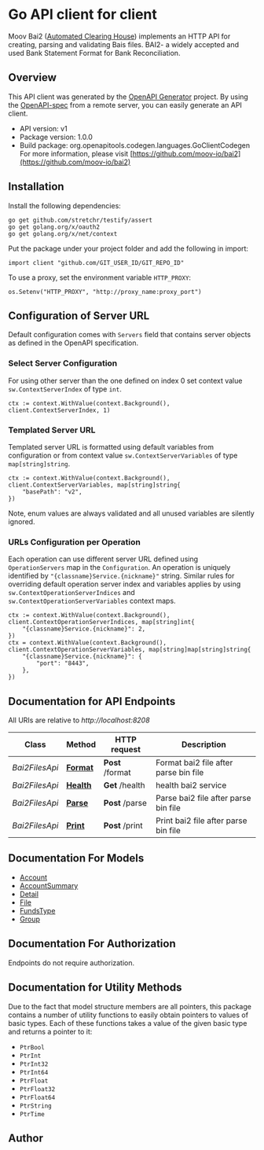 # Go API client for client

Moov Bai2 ([Automated Clearing House](https://en.wikipedia.org/wiki/Automated_Clearing_House)) implements an HTTP API for creating, parsing and validating Bais files. BAI2- a widely accepted and used Bank Statement Format for Bank Reconciliation.

## Overview
This API client was generated by the [OpenAPI Generator](https://openapi-generator.tech) project.  By using the [OpenAPI-spec](https://www.openapis.org/) from a remote server, you can easily generate an API client.

- API version: v1
- Package version: 1.0.0
- Build package: org.openapitools.codegen.languages.GoClientCodegen
For more information, please visit [https://github.com/moov-io/bai2](https://github.com/moov-io/bai2)

## Installation

Install the following dependencies:

```shell
go get github.com/stretchr/testify/assert
go get golang.org/x/oauth2
go get golang.org/x/net/context
```

Put the package under your project folder and add the following in import:

```golang
import client "github.com/GIT_USER_ID/GIT_REPO_ID"
```

To use a proxy, set the environment variable `HTTP_PROXY`:

```golang
os.Setenv("HTTP_PROXY", "http://proxy_name:proxy_port")
```

## Configuration of Server URL

Default configuration comes with `Servers` field that contains server objects as defined in the OpenAPI specification.

### Select Server Configuration

For using other server than the one defined on index 0 set context value `sw.ContextServerIndex` of type `int`.

```golang
ctx := context.WithValue(context.Background(), client.ContextServerIndex, 1)
```

### Templated Server URL

Templated server URL is formatted using default variables from configuration or from context value `sw.ContextServerVariables` of type `map[string]string`.

```golang
ctx := context.WithValue(context.Background(), client.ContextServerVariables, map[string]string{
	"basePath": "v2",
})
```

Note, enum values are always validated and all unused variables are silently ignored.

### URLs Configuration per Operation

Each operation can use different server URL defined using `OperationServers` map in the `Configuration`.
An operation is uniquely identified by `"{classname}Service.{nickname}"` string.
Similar rules for overriding default operation server index and variables applies by using `sw.ContextOperationServerIndices` and `sw.ContextOperationServerVariables` context maps.

```
ctx := context.WithValue(context.Background(), client.ContextOperationServerIndices, map[string]int{
	"{classname}Service.{nickname}": 2,
})
ctx = context.WithValue(context.Background(), client.ContextOperationServerVariables, map[string]map[string]string{
	"{classname}Service.{nickname}": {
		"port": "8443",
	},
})
```

## Documentation for API Endpoints

All URIs are relative to *http://localhost:8208*

Class | Method | HTTP request | Description
------------ | ------------- | ------------- | -------------
*Bai2FilesApi* | [**Format**](docs/Bai2FilesApi.md#format) | **Post** /format | Format bai2 file after parse bin file
*Bai2FilesApi* | [**Health**](docs/Bai2FilesApi.md#health) | **Get** /health | health bai2 service
*Bai2FilesApi* | [**Parse**](docs/Bai2FilesApi.md#parse) | **Post** /parse | Parse bai2 file after parse bin file
*Bai2FilesApi* | [**Print**](docs/Bai2FilesApi.md#print) | **Post** /print | Print bai2 file after parse bin file


## Documentation For Models

 - [Account](docs/Account.md)
 - [AccountSummary](docs/AccountSummary.md)
 - [Detail](docs/Detail.md)
 - [File](docs/File.md)
 - [FundsType](docs/FundsType.md)
 - [Group](docs/Group.md)


## Documentation For Authorization

 Endpoints do not require authorization.


## Documentation for Utility Methods

Due to the fact that model structure members are all pointers, this package contains
a number of utility functions to easily obtain pointers to values of basic types.
Each of these functions takes a value of the given basic type and returns a pointer to it:

* `PtrBool`
* `PtrInt`
* `PtrInt32`
* `PtrInt64`
* `PtrFloat`
* `PtrFloat32`
* `PtrFloat64`
* `PtrString`
* `PtrTime`

## Author



